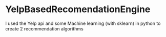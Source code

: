 # YelpBasedRecomendationEngine
I used the Yelp api and some Machine learning (with sklearn) in python to create 2 recommendation algorithms
